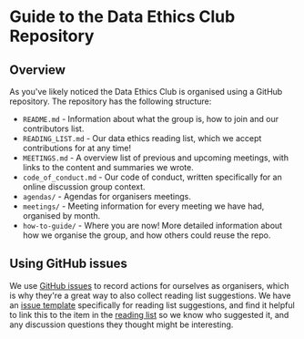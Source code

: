 # Guide to the Data Ethics Club Repository

## Overview
As you've likely noticed the Data Ethics Club is organised using a GitHub repository. The repository has the following structure:

- `README.md` - Information about what the group is, how to join and our contributors list.
- `READING_LIST.md` - Our data ethics reading list, which we accept contributions for at any time!
- `MEETINGS.md` - A overview list of previous and upcoming meetings, with links to the content and summaries we wrote.
- `code_of_conduct.md` - Our code of conduct, written specifically for an online discussion group context. 
- `agendas/` - Agendas for organisers meetings. 
- `meetings/` - Meeting information for every meeting we have had, organised by month. 
- `how-to-guide/` - Where you are now! More detailed information about how we organise the group, and how others could reuse the repo. 


## Using GitHub issues
We use [GitHub issues](https://www.github.com/very-good-science/data-ethics-club/issues) to record actions for ourselves as organisers, which is why they're a great way to also collect reading list suggestions. We have an [issue template](./../.github/ISSUE_TEMPLATE/reading-suggestion.md) specifically for reading list suggestions, and find it helpful to link this to the item in the [reading list](./../READING-LIST.md) so we know who suggested it, and any discussion questions they thought might be interesting. 